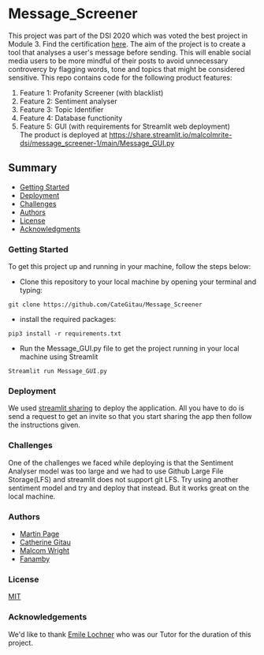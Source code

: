 # Message_Screener

This project was part of the DSI 2020 which was voted the best project in Module 3. Find the certification [here](https://drive.google.com/file/d/13HCegnHzkxRR_nCBpMfZeNRZ0g-b7gQZ/view?usp=sharing). The aim of the project is to create a tool that analyses a user's message before sending. This will enable social media users to be more mindful of their posts to avoid unnecessary controvercy by flagging words, tone and topics that might be considered sensitive. This repo contains code for the following product features:        
1. Feature 1: Profanity Screener (with blacklist)   
2. Feature 2: Sentiment analyser   
3. Feature 3: Topic Identifier    
4. Feature 4: Database functionity    
5. Feature 5: GUI (with requirements for Streamlit web deployment)   
The product is deployed at https://share.streamlit.io/malcolmrite-dsi/message_screener-1/main/Message_GUI.py 

## Summary

 - [Getting Started](#getting-started)
 - [Deployment](#deployment)
 - [Challenges](#Challenges)
 - [Authors](#authors)
 - [License](#license)
 - [Acknowledgments](#acknowledgments)


 ### Getting Started
 To get this project up and running in your machine, follow the steps below:

 - Clone this repository to your local machine by opening your terminal and typing:
 ```
 git clone https://github.com/CateGitau/Message_Screener
 ```

 - install the required packages:
 ```
 pip3 install -r requirements.txt
 ```

 - Run the Message_GUI.py file to get the project running in your local machine using Streamlit
 ```
 Streamlit run Message_GUI.py
 ```

 ### Deployment
 We used [streamlit sharing](https://www.streamlit.io/sharing) to deploy the application. All you have to do is send a request to get an invite so that you start sharing the app then follow the instructions given.

 ### Challenges
 One of the challenges we faced while deploying is that the Sentiment Analyser model was too large and we had to use Github Large File Storage(LFS) and streamlit does not support git LFS. Try using another sentiment model and try and deploy that instead. But it works great on the local machine.

 ### Authors
 - [Martin Page](https://github.com/malcolmrite-dsi)
 - [Catherine Gitau](https://github.com/CateGitau)
 - [Malcom Wright](https://github.com/malcolmrite-dsi)
 - [Fanamby](https://github.com/FanambyH)

 ### License

 [MIT](https://mit-license.org/)

 ### Acknowledgements

 We'd like to thank [Emile Lochner](https://www.linkedin.com/in/emile-lochner-94013914b/?originalSubdomain=za) who was our Tutor for the duration of this project.


